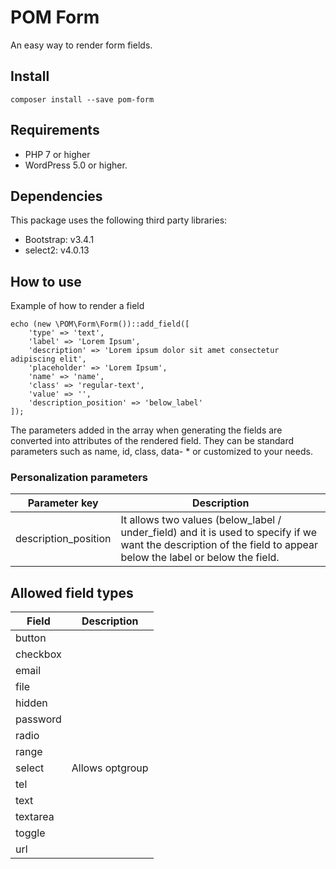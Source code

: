 # POM Form
An easy way to render form fields.

## Install
```
composer install --save pom-form
```

## Requirements
* PHP 7 or higher
* WordPress 5.0 or higher.

## Dependencies
This package uses the following third party libraries:
* Bootstrap: v3.4.1
* select2: v4.0.13

## How to use
Example of how to render a field
```
echo (new \POM\Form\Form())::add_field([
    'type' => 'text',
    'label' => 'Lorem Ipsum',
    'description' => 'Lorem ipsum dolor sit amet consectetur adipiscing elit',
    'placeholder' => 'Lorem Ipsum',
    'name' => 'name',
    'class' => 'regular-text',
    'value' => '',
    'description_position' => 'below_label'
]);
```

The parameters added in the array when generating the fields are converted into attributes of the rendered field.
They can be standard parameters such as name, id, class, data- * or customized to your needs.

### Personalization parameters
Parameter key | Description
------------- | -------------
description_position  | It allows two values (below_label / under_field) and it is used to specify if we want the description of the field to appear below the label or below the field.

## Allowed field types
Field | Description
------------- | -------------
button |
checkbox |
email |
file |
hidden |
password |
radio |
range |
select | Allows optgroup
tel |
text |
textarea |
toggle |
url |
